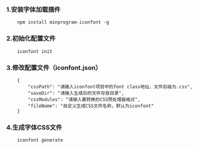 ### 1.安装字体加载插件
```
    npm install minprogram-iconfont -g
```
### 2.初始化配置文件
```
    iconfont init
```
### 3.修改配置文件（iconfont.json）
```
    {
        "cssPath": "请输入iconfont项目中的font class地址，文件后缀为.css",
        "saveDir": "请输入生成后的文件存放目录",
        "cssModules": "请输入要转换的CSS预处理器格式",
        "fileName": "自定义生成CSS文件名称，默认为iconfont"
    }
```
### 4.生成字体CSS文件
```
    iconfont generate
```